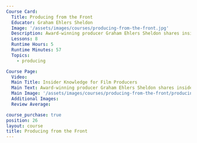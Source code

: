 ```yaml
---
Course Card:
  Title: Producing from the Front
  Educator: Graham Ehlers Sheldon
  Image: '/assets/images/courses/producing-from-the-front.jpg'
  Description: Award-winning producer Graham Ehlers Sheldon shares insider knowledge on producing quality content and navigating the film industry successfully.
  Lessons: 8
  Runtime Hours: 5
  Runtime Minutes: 57
  Topics:
    - producing

Course Page:
  Video:
  Main Title: Insider Knowledge for Film Producers
  Main Text: Award-winning producer Graham Ehlers Sheldon shares insider knowledge on producing quality content and navigating the film industry successfully.
  Main Image: '/assets/images/courses/producing-from-the-front/producing-from-the-front-main.jpg'
  Additional Images:
  Review Average:

course_purchase: true
position: 26
layout: course
title: Producing from the Front
---
```


